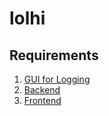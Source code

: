 # lolhi

## Requirements

1. [GUI for Logging](https://github.com/sillypears/rivals2-log-parser)
2. [Backend](https://github.com/sillypears/rivals2-elo-backend)
3. [Frontend](https://github.com/sillypears/rivals2-elo-frontend)